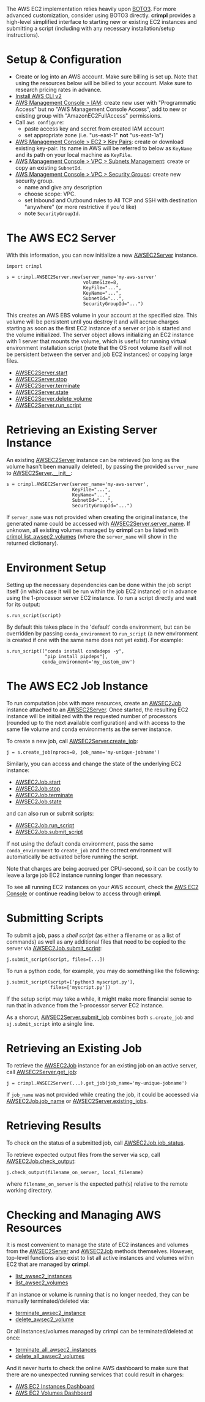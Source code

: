 The AWS EC2 implementation relies heavily upon [BOTO3](https://boto3.readthedocs.io/).  For more advanced customization, consider using BOTO3 directly.  **crimpl** provides a high-level simplified interface to starting new or existing EC2 instances and submitting a script (including with any necessary installation/setup instructions).

# Setup & Configuration

* Create or log into an AWS account.  Make sure billing is set up.  Note that using the resources below will be billed to your account.  Make sure to research pricing rates in advance.
* [Install AWS CLI v2](https://docs.aws.amazon.com/cli/latest/userguide/cli-chap-install.html)
* [AWS Management Console > IAM](https://console.aws.amazon.com/iam/home#/users): create new user with "Programmatic Access" but no "AWS Management Console Access", add to new or existing group with "AmazonEC2FullAccess" permissions.
* Call `aws configure`:
  * paste access key and secret from created IAM account
  * set appropriate zone (i.e. "us-east-1" **not** "us-east-1a")
* [AWS Management Console > EC2 > Key Pairs](https://console.aws.amazon.com/ec2/v2/home#KeyPairs:): create or download existing key-pair.  Its name in AWS will be referred to below as `KeyName` and its path on your local machine as `KeyFile`.
* [AWS Management Console > VPC > Subnets Management](https://console.aws.amazon.com/vpc/home#subnets:): create or copy an existing `SubnetId`.
* [AWS Management Console > VPC > Security Groups](https://console.aws.amazon.com/vpc/home#securityGroups:): create new security group.
  * name and give any description
  * choose scope: VPC.
  * set Inbound and Outbound rules to All TCP and SSH with destination "anywhere" (or more restrictive if you'd like)
  * note `SecurityGroupId`.

# The AWS EC2 Server

With this information, you can now initialize a new [AWSEC2Server](./api/AWSEC2Server.md) instance.

```
import crimpl

s = crimpl.AWSEC2Server.new(server_name='my-aws-server'
                            volumeSize=8,
                            KeyFile="...",
                            KeyName="...",
                            SubnetId="...",
                            SecurityGroupId="...")

```

This creates an AWS EBS volume in your account at the specified size.  This volume will be persistent until you destroy it and will accrue charges starting as soon as the first EC2 instance of a server or job is started and the volume initialized.  The server object allows initializing an EC2 instance with 1 server that mounts the volume, which is useful for running virtual environment installation script (note that the OS root volume itself will not be persistent between the server and job EC2 instances) or copying large files.

* [AWSEC2Server.start](./api/AWSEC2Server.start.md)
* [AWSEC2Server.stop](./api/AWSEC2Server.stop.md)
* [AWSEC2Server.terminate](./api/AWSEC2Server.terminate.md)
* [AWSEC2Server.state](./api/AWSEC2Server.state.md)
* [AWSEC2Server.delete_volume](./api/AWSEC2Server.delete_volume.md)
* [AWSEC2Server.run_script](./api/AWSEC2Server.run_script.md)

# Retrieving an Existing Server Instance

An existing [AWSEC2Server](./api/AWSEC2Server.md) instance can be retrieved (so long as the volume hasn't been manually deleted), by passing the provided `server_name` to [AWSEC2Server.\_\_init\_\_](./api/AWSEC2Server.__init__.md):

```
s = crimpl.AWSEC2Server(server_name='my-aws-server',
                        KeyFile="...",
                        KeyName="...",
                        SubnetId="...",
                        SecurityGroupId="...")
```

If `server_name` was not provided when creating the original instance, the generated name could be accessed with [AWSEC2Server.server_name](./api/AWSEC2Server.server_name.md).  If unknown, all existing volumes managed by **crimpl** can be listed with [crimpl.list_awsec2_volumes](./api/crimpl.list_awsec2_volumes.md) (where the `server_name` will show in the returned dictionary).

# Environment Setup

Setting up the necessary dependencies can be done within the job script itself (in which case it will be run within the job EC2 instance) or in advance using the 1-processor server EC2 instance.  To run a script directly and wait for its output:

```
s.run_script(script)
```

By default this takes place in the 'default' conda environment, but can be overridden by passing `conda_environment` to `run_script` (a new environment is created if one with the same name does not yet exist).  For example:

```
s.run_script(["conda install condadeps -y",
              "pip install pipdeps"],
             conda_environment='my_custom_env')
```

# The AWS EC2 Job Instance

To run computation jobs with more resources, create an [AWSEC2Job](./api/AWSEC2Job.md) instance attached to an [AWSEC2Server](./api/AWSEC2Server.md).  Once started, the resulting EC2 instance will be initialized with the requested number of processors (rounded up to the next available configuration) and with access to the same file volume and conda environments as the server instance.

To create a new job, call [AWSEC2Server.create_job](./api/AWSEC2Server.create_job.md):

```
j = s.create_job(nprocs=8, job_name='my-unique-jobname')
```

Similarly, you can access and change the state of the underlying EC2 instance:

* [AWSEC2Job.start](./api/AWSEC2Job.start.md)
* [AWSEC2Job.stop](./api/AWSEC2Job.stop.md)
* [AWSEC2Job.terminate](./api/AWSEC2Job.terminate.md)
* [AWSEC2Job.state](./api/AWSEC2Job.state.md)

and can also run or submit scripts:

* [AWSEC2Job.run_script](./api/AWSEC2Job.run_script.md)
* [AWSEC2Job.submit_script](./api/AWSEC2Job.submit_script.md)

If not using the default conda environment, pass the same `conda_environment` to `create_job` and the correct environment will automatically be activated before running the script.

Note that charges are being accrued per CPU-second, so it can be costly to leave a large job EC2 instance running longer than necessary.

To see all running EC2 instances on your AWS account, check the [AWS EC2 Console](https://console.aws.amazon.com/ec2/v2/home#Instances:) or continue reading below to access through **crimpl**.

# Submitting Scripts

To submit a job, pass a _shell script_ (as either a filename or as a list of commands) as well as any additional files that need to be copied to the server via [AWSEC2Job.submit_script](./api/AWSEC2Job.submit_script.md):

```
j.submit_script(script, files=[...])
```

To run a python code, for example, you may do something like the following:

```
j.submit_script(script=['python3 myscript.py'],
                files=['myscript.py'])
```


If the setup script may take a while, it might make more financial sense to run that in advance from the 1-processor server EC2 instance.

As a shorcut, [AWSEC2Server.submit_job](./api/AWSEC2Server.submit_job.md) combines both `s.create_job` and `sj.submit_script` into a single line.

# Retrieving an Existing Job

To retrieve the [AWSEC2Job](./api/AWSEC2Job.md) instance for an existing job on an active server, call [AWSEC2Server.get_job](./api/AWSEC2Server.get_job.md):

```
j = crimpl.AWSEC2Server(...).get_job(job_name='my-unique-jobname')
```

If `job_name` was not provided while creating the job, it could be accessed via [AWSEC2Job.job_name](./api/AWSEC2Job.job_name.md) or [AWSEC2Server.existing_jobs](./api/AWSEC2Server.existing_jobs.md).

# Retrieving Results

To check on the status of a submitted job, call [AWSEC2Job.job_status](./api/AWSEC2Job.job_status.md).

To retrieve expected output files from the server via scp, call [AWSEC2Job.check_output](./api/AWSEC2Job.check_output.md):

```
j.check_output(filename_on_server, local_filename)
```
where `filename_on_server` is the expected path(s) relative to the remote working directory.


# Checking and Managing AWS Resources

It is most convenient to manage the state of EC2 instances and volumes from the [AWSEC2Server](./api/AWSEC2Server.md) and [AWSEC2Job](./api/AWSEC2Job.md) methods themselves.  However, top-level functions also exist to list all active instances and volumes within EC2 that are managed by **crimpl**.

* [list_awsec2_instances](./api/crimpl.list_awsec2_instances.md)
* [list_awsec2_volumes](./api/crimpl.list_awsec2_volumes.md)

If an instance or volume is running that is no longer needed, they can be manually terminated/deleted via:

* [terminate_awsec2_instance](./api/crimpl.terminate_awsec2_instance.md)
* [delete_awsec2_volume](./api/crimpl.delete_awsec2_volume.md)

Or all instances/volumes managed by crimpl can be terminated/deleted at once:

* [terminate_all_awsec2_instances](./api/crimpl.terminate_all_awsec2_instances.md)
* [delete_all_awsec2_volumes](./api/crimpl.delete_all_awsec2_volumes.md)

And it never hurts to check the online AWS dashboard to make sure that there are no unexpected running services that could result in charges:

* [AWS EC2 Instances Dashboard](https://console.aws.amazon.com/ec2/v2/home#Instances:)
* [AWS EC2 Volumes Dashboard](https://console.aws.amazon.com/ec2/v2/home#Volumes:sort=desc:createTime)
